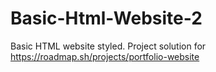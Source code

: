 # Basic-Html-Website-2
Basic HTML website styled. Project solution for https://roadmap.sh/projects/portfolio-website
